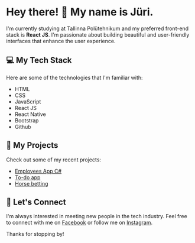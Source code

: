# Hey there! 👋 My name is Jüri.

I'm currently studying at Tallinna Polütehnikum and my preferred front-end stack is **React JS**. I'm passionate about building beautiful and user-friendly interfaces that enhance the user experience. 

## 💻 My Tech Stack

Here are some of the technologies that I'm familiar with:

- HTML
- CSS
- JavaScript
- React JS
- React Native
- Bootstrap
- Github

## 🚀 My Projects

Check out some of my recent projects:

- [Employees App C#](https://github.com/jmihelson/Employees-App)
- [To-do app](https://github.com/jmihelson/todo-app)
- [Horse betting](https://github.com/jmihelson/horse-betting)

## 🤝 Let's Connect

I'm always interested in meeting new people in the tech industry. Feel free to connect with me on [Facebook](https://www.facebook.com/jmihelson/) or follow me on [Instagram](https://www.instagram.com/jmihelson_aerial/).

Thanks for stopping by!
